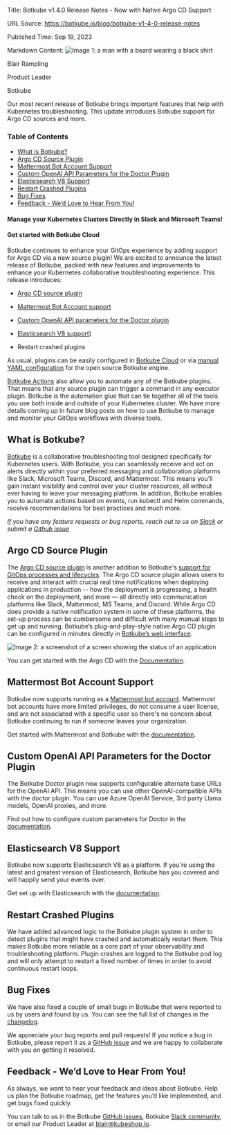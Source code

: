 Title: Botkube v1.4.0 Release Notes - Now with Native Argo CD Support

URL Source: https://botkube.io/blog/botkube-v1-4-0-release-notes

Published Time: Sep 19, 2023

Markdown Content:
![Image 1: a man with a beard wearing a black shirt](https://assets-global.website-files.com/634fabb21508d6c9db9bc46f/636df3edbf5389368f6bef9c_cYbM1beBC5tQnSPVfaXCg_W9tkHugByZV2TOleN6pTw.jpeg)

Blair Rampling

Product Leader

Botkube

Our most recent release of Botkube brings important features that help with Kubernetes troubleshooting. This update introduces Botkube support for Argo CD sources and more.

### Table of Contents

*   [What is Botkube?](#what-is-botkube-)
*   [Argo CD Source Plugin](#argo-cd-source-plugin)
*   [Mattermost Bot Account Support](#mattermost-bot-account-support)
*   [Custom OpenAI API Parameters for the Doctor Plugin](#custom-openai-api-parameters-for-the-doctor-plugin)
*   [Elasticsearch V8 Support](#elasticsearch-v8-support)
*   [Restart Crashed Plugins](#restart-crashed-plugins)
*   [Bug Fixes](#bug-fixes)
*   [Feedback - We’d Love to Hear From You!](#feedback-we-d-love-to-hear-from-you-)

#### Manage your Kubernetes Clusters Directly in Slack and Microsoft Teams!

#### Get started with Botkube Cloud

Botkube continues to enhance your GitOps experience by adding support for Argo CD via a new source plugin! We are excited to announce the latest release of Botkube, packed with new features and improvements to enhance your Kubernetes collaborative troubleshooting experience. This release introduces:

*   [Argo CD source plugin](https://docs.botkube.io/configuration/source/argocd)

*   [Mattermost Bot Account support](https://docs.botkube.io/installation/mattermost/self-hosted)

*   [Custom OpenAI API parameters for the Doctor plugin](https://docs.botkube.io/configuration/executor/doctor)

*   [Elasticsearch V8 support](https://docs.botkube.io/installation/elasticsearch/self-hosted))

*   Restart crashed plugins


As usual, plugins can be easily configured in [Botkube Cloud](https://app.botkube.io/) or via [manual YAML configuration](https://docs.botkube.io/configuration/) for the open source Botkube engine.

[Botkube Actions](https://docs.botkube.io/configuration/action) also allow you to automate any of the Botkube plugins. That means that any source plugin can trigger a command in any executor plugin. Botkube is the automation glue that can tie together all of the tools you use both inside and outside of your Kubernetes cluster. We have more details coming up in future blog posts on how to use Botkube to manage and monitor your GitOps workflows with diverse tools.

What is Botkube?
----------------

[Botkube](http://app.botkube.io/) is a collaborative troubleshooting tool designed specifically for Kubernetes users. With Botkube, you can seamlessly receive and act on alerts directly within your preferred messaging and collaboration platforms like Slack, Microsoft Teams, Discord, and Mattermost. This means you'll gain instant visibility and control over your cluster resources, all without ever having to leave your messaging platform. In addition, Botkube enables you to automate actions based on events, run kubectl and Helm commands, receive recommendations for best practices and much more.

_If you have any feature requests or bug reports, reach out to us on [Slack](http://join.botkube.io/) or submit a [Github issue](https://github.com/kubeshop/botkube/issues)_

Argo CD Source Plugin
---------------------

The [Argo CD source plugin](https://docs.botkube.io/configuration/source/argocd) is another addition to Botkube's [support for GitOps processes and lifecycles](https://botkube.io/blog/enhancing-gitops-workflows-with-botkube). The Argo CD source plugin allows users to receive and interact with crucial real time notifications when deploying applications in production -- how the deployment is progressing, a health check on the deployment, and more — all directly into communication platforms like Slack, Mattermost, MS Teams, and Discord. While Argo CD does provide a native notification system in some of these platforms, the set-up process can be cumbersome and difficult with many manual steps to get up and running. Botkube’s plug-and-play-style native Argo CD plugin can be configured in minutes directly in [Botkube’s web interface](http://app.botkube.io/).

![Image 2: a screenshot of a screen showing the status of an application](https://assets-global.website-files.com/634fabb21508d6c9db9bc46f/6509a59c63441b36226ea80d_argocd-events-e6eabb1f581e9822020d55461539bfcd.png)

You can get started with the Argo CD with the [Documentation](https://docs.botkube.io/configuration/source/argocd).

Mattermost Bot Account Support
------------------------------

Botkube now supports running as a [Mattermost bot account](https://developers.mattermost.com/integrate/reference/bot-accounts/). Mattermost bot accounts have more limited privileges, do not consume a user license, and are not associated with a specific user so there's no concern about Botkube continuing to run if someone leaves your organization.

Get started with Mattermost and Botkube with the [documentation](https://docs.botkube.io/installation/mattermost/self-hosted).

Custom OpenAI API Parameters for the Doctor Plugin
--------------------------------------------------

The Botkube Doctor plugin now supports configurable alternate base URLs for the OpenAI API. This means you can use other OpenAI-compatible APIs with the doctor plugin. You can use Azure OpenAI Service, 3rd party Llama models, OpenAI proxies, and more.

Find out how to configure custom parameters for Doctor in the [documentation](https://docs.botkube.io/configuration/executor/doctor).

Elasticsearch V8 Support
------------------------

Botkube now supports Elasticsearch V8 as a platform. If you're using the latest and greatest version of Elasticsearch, Botkube has you covered and will happily send your events over.

Get set up with Elasticsearch with the [documentation](https://docs.botkube.io/installation/elasticsearch/self-hosted).

Restart Crashed Plugins
-----------------------

We have added advanced logic to the Botkube plugin system in order to detect plugins that might have crashed and automatically restart them. This makes Botkube more reliable as a core part of your observability and troubleshooting platform. Plugin crashes are logged to the Botkube pod log and will only attempt to restart a fixed number of times in order to avoid continuous restart loops.

Bug Fixes
---------

We have also fixed a couple of small bugs in Botkube that were reported to us by users and found by us. You can see the full list of changes in the [changelog](https://github.com/kubeshop/botkube/releases/tag/v1.4.0).

We appreciate your bug reports and pull requests! If you notice a bug in Botkube, please report it as a [GitHub issue](https://github.com/kubeshop/botkube/issues) and we are happy to collaborate with you on getting it resolved.

Feedback - We’d Love to Hear From You!
--------------------------------------

As always, we want to hear your feedback and ideas about Botkube. Help us plan the Botkube roadmap, get the features you’d like implemented, and get bugs fixed quickly.

You can talk to us in the Botkube [GitHub issues](https://github.com/kubeshop/botkube/issues), Botkube [Slack community](http://join.botkube.io/), or email our Product Leader at [blair@kubeshop.io](mailto:blair@kubeshop.io).
